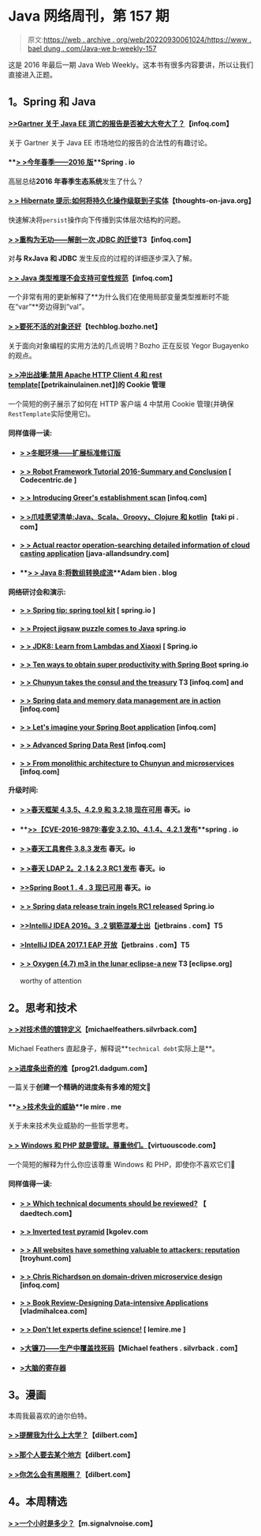 # Java 网络周刊，第 157 期

> 原文:[https://web . archive . org/web/20220930061024/https://www . bael dung . com/Java-we b-weekly-157](https://web.archive.org/web/20220930061024/https://www.baeldung.com/java-web-weekly-157)

这是 2016 年最后一期 Java Web Weekly。这本书有很多内容要讲，所以让我们直接进入正题。

## **1。Spring 和 Java**

#### **[>>Gartner 关于 Java EE 消亡的报告是否被大大夸大了？](https://web.archive.org/web/20220127183521/https://www.infoq.com/news/2016/12/Gartner-downgrades-Java-EE)**【infoq.com】

关于 Gartner 关于 Java EE 市场地位的报告的合法性的有趣讨论。

#### **[> >今年春季——2016 版](https://web.archive.org/web/20220127183521/https://spring.io/blog/2016/12/28/this-year-in-spring-2016-edition)**Spring . io

高层总结**2016 年春季生态系统**发生了什么？

#### **[> > Hibernate 提示:如何将持久化操作级联到子实体](https://web.archive.org/web/20220127183521/http://www.thoughts-on-java.org/hibernate-tips-cascade-persist-operation-child-entities/)**【thoughts-on-java.org】

快速解决将`persist`操作向下传播到实体层次结构的问题。

#### **[> >重构为无功——解剖一次 JDBC 的迁徙](https://web.archive.org/web/20220127183521/https://www.infoq.com/articles/Refactoring-Reactive-JDBC)T3【infoq.com】**

对**与 RxJava 和 JDBC** 发生反应的过程的详细逐步深入了解。

#### **[> > Java 类型推理不会支持可变性规范](https://web.archive.org/web/20220127183521/https://www.infoq.com/news/2016/12/java-type-inference-mutability)**【infoq.com】

一个非常有用的更新解释了**为什么我们在使用局部变量类型推断时不能在“var”**旁边得到“val”。

#### **[> >要死不活的对象还好](https://web.archive.org/web/20220127183521/https://techblog.bozho.net/anemic-objects-ok/)**【techblog.bozho.net】

关于面向对象编程的实用方法的几点说明？Bozho 正在反驳 Yegor Bugayenko 的观点。

#### **[> >冲出战壕:禁用 Apache HTTP Client 4 和 rest template](https://web.archive.org/web/20220127183521/https://www.petrikainulainen.net/programming/spring-framework/spring-from-the-trenches-disabling-cookie-management-of-apache-http-client-4-and-resttemplate/)**[【petrikainulainen.net】]的 Cookie 管理

一个简短的例子展示了如何在 HTTP 客户端 4 中禁用 Cookie 管理(并确保`RestTemplate`实际使用它)。

#### **同样值得一读:**

*   #### **[> >冬眠环境——扩展标准修订版](https://web.archive.org/web/20220127183521/http://www.thoughts-on-java.org/hibernate-envers-extend-standard-revision/)**

*   #### **[> > Robot Framework Tutorial 2016-Summary and Conclusion](https://web.archive.org/web/20220127183521/https://blog.codecentric.de/en/2016/12/robot-framework-tutorial-2016-wrap-conclusion/)** [ Codecentric.de ]

*   #### **[> > Introducing Greer's establishment scan](https://web.archive.org/web/20220127183521/https://www.infoq.com/news/2016/12/gradle-build-scans)** [infoq.com]

*   #### **[> >爪哇愿望清单:Java、Scala、Groovy、Clojure 和 kotlin](https://web.archive.org/web/20220127183521/http://blog.takipi.com/java-wish-list-the-top-differences-between-java-scala-groovy-clojure-and-kotlin/)**【taki pi . com】

*   #### **[> > Actual reactor operation-searching detailed information of cloud casting application](https://web.archive.org/web/20220127183521/http://www.java-allandsundry.com/2016/12/practical-reactor-operations-retrieve.html)** [java-allandsundry.com]

*   #### **[> > Java 8:将数组转换成流](https://web.archive.org/web/20220127183521/http://adambien.blog/roller/abien/entry/java_8_converting_an_array)**Adam bien . blog

**网络研讨会和演示:**

*   #### **[> > Spring tip: spring tool kit](https://web.archive.org/web/20220127183521/https://spring.io/blog/2016/12/21/spring-tips-spring-tool-suite)** [ spring.io ]

*   #### **[> > Project jigsaw puzzle comes to Java](https://web.archive.org/web/20220127183521/https://spring.io/blog/2016/12/20/springone-platform-2016-replay-project-jigsaw-in-jdk-9-modularity-comes-to-java)** spring.io

*   #### **[> > JDK8: Learn from Lambdas and Xiaoxi](https://web.archive.org/web/20220127183521/https://spring.io/blog/2016/12/20/springone-platform-2016-replay-jdk-8-lessons-learnt-with-lambdas-and-streams)** [ Spring.io

*   #### **[> > Ten ways to obtain super productivity with Spring Boot](https://web.archive.org/web/20220127183521/https://spring.io/blog/2016/12/20/springone-platform-2016-replay-10-ways-to-get-super-productive-with-spring-boot)** spring.io

*   #### **[> > Chunyun takes the consul and the treasury](https://web.archive.org/web/20220127183521/https://www.infoq.com/presentations/spring-cloud-consul-vault) T3 [infoq.com] and**

*   #### **[> > Spring data and memory data management are in action](https://web.archive.org/web/20220127183521/https://www.infoq.com/presentations/spring-boot-geode)** [infoq.com]

*   #### **[> > Let's imagine your Spring Boot application](https://web.archive.org/web/20220127183521/https://www.infoq.com/presentations/spring-boot-sleuth-elasticsearch-kibana)** [infoq.com]

*   #### **[> > Advanced Spring Data Rest](https://web.archive.org/web/20220127183521/https://www.infoq.com/presentations/spring-data-rest-springone2016)** [infoq.com]

*   #### **[> > From monolithic architecture to Chunyun and microservices](https://web.archive.org/web/20220127183521/https://www.infoq.com/presentations/monolith-spring-microservices)** [infoq.com]

**升级时间:**

*   #### **[> >春天框架 4.3.5、4.2.9 和 3.2.18 现在可用](https://web.archive.org/web/20220127183521/https://spring.io/blog/2016/12/21/spring-framework-4-3-5-4-2-9-and-3-2-18-available-now)** 春天。io

*   #### **[>>【CVE-2016-9879:春安 3.2.10、4.1.4、4.2.1 发布](https://web.archive.org/web/20220127183521/https://spring.io/blog/2016/12/22/cve-2016-9879-spring-security-3-2-10-4-1-4-4-2-1-released)**spring . io

*   #### **[> >春天工具套件 3.8.3 发布](https://web.archive.org/web/20220127183521/https://spring.io/blog/2016/12/22/spring-tool-suite-3-8-3-released)** 春天。io

*   #### **[> >春天 LDAP 2。2 .1 & 2.3 RC1 发布](https://web.archive.org/web/20220127183521/https://spring.io/blog/2016/12/22/spring-ldap-2-2-1-2-3-rc1-released)** 春天。io

*   #### **[>>Spring Boot 1 . 4 . 3 现已可用](https://web.archive.org/web/20220127183521/https://spring.io/blog/2016/12/23/spring-boot-1-4-3-available-now)** 春天。io

*   #### **[> > Spring data release train ingels RC1 released](https://web.archive.org/web/20220127183521/https://spring.io/blog/2016/12/23/spring-data-release-train-ingalls-rc1-released)** Spring.io

*   #### **[>>IntelliJ IDEA 2016。3 .2 钢筋混凝土出](https://web.archive.org/web/20220127183521/https://blog.jetbrains.com/idea/2016/12/intellij-idea-2016-3-2-rc-is-out/)**【jetbrains . com】T5

*   #### **[>IntelliJ IDEA 2017.1 EAP 开放](https://web.archive.org/web/20220127183521/https://blog.jetbrains.com/idea/2016/12/intellij-idea-2017-1-eap-is-open/)**【jetbrains . com】T5

*   #### **[> > Oxygen (4.7) m3 in the lunar eclipse-a new](https://web.archive.org/web/20220127183521/https://eclipse.org/eclipse/news/4.7/M3/) T3 [eclipse.org]**

    worthy of attention

## **2。思考和技术**

#### **[> >对技术债的镀锌定义](https://web.archive.org/web/20220127183521/https://michaelfeathers.silvrback.com/toward-a-galvanizing-definition-of-technical-debt)**【michaelfeathers.silvrback.com】

Michael Feathers 直起身子，解释说**`technical debt`实际上是**。

#### **[> >进度条出奇的难](https://web.archive.org/web/20220127183521/http://prog21.dadgum.com/227.html)**【prog21.dadgum.com】

一篇关于**创建一个精确的进度条有多难的短文🙂**

#### **[> >技术失业的威胁](https://web.archive.org/web/20220127183521/http://lemire.me/blog/2016/12/26/the-threat-of-technological-unemployment/)**le mire . me

关于未来技术失业威胁的一些哲学思考。

#### **[> > Windows 和 PHP 就是雪球。尊重他们。](https://web.archive.org/web/20220127183521/http://www.virtuouscode.com/2016/12/27/windows-php-snowballs/)**【virtuouscode.com】

一个简短的解释为什么你应该尊重 Windows 和 PHP，即使你不喜欢它们🙂

#### **同样值得一读:**

*   #### **[> > Which technical documents should be reviewed?](https://web.archive.org/web/20220127183521/http://www.daedtech.com/technical-documents-review/)** 【 daedtech.com】

*   #### **[> > Inverted test pyramid](https://web.archive.org/web/20220127183521/http://www.kgolev.com/flipping-the-reversed-test-pyramid/)** [kgolev.com

*   #### **[> > All websites have something valuable to attackers: reputation](https://web.archive.org/web/20220127183521/https://www.troyhunt.com/all-websites-have-something-of-value-for-attackers-reputation/)** [troyhunt.com]

*   #### **[> > Chris Richardson on domain-driven microservice design](https://web.archive.org/web/20220127183521/https://www.infoq.com/podcasts/chris-richardson)** [infoq.com]

*   #### **[> > Book Review-Designing Data-intensive Applications](https://web.archive.org/web/20220127183521/https://vladmihalcea.com/2016/12/26/book-review-designing-data-intensive-applications/)** [vladmihalcea.com]

*   #### **[> > Don't let experts define science!](https://web.archive.org/web/20220127183521/http://lemire.me/blog/2016/12/23/dont-let-the-experts-define-science/)** [ lemire.me ]

*   #### **[>大镰刀——生产中覆盖找死码](https://web.archive.org/web/20220127183521/https://michaelfeathers.silvrback.com/scythe-using-coverage-in-production-to-find-dead-code)**【Michael feathers . silvrback . com】

*   #### **[>大脑的寄存器](https://web.archive.org/web/20220127183521/https://pointersgonewild.com/2016/12/22/the-brains-registers/)**

## **3。漫画**

本周我最喜欢的迪尔伯特。

#### **[> >提醒我为什么上大学？](https://web.archive.org/web/20220127183521/http://dilbert.com/strip/2012-06-22)**【dilbert.com】

#### **[> >那个人要去某个地方](https://web.archive.org/web/20220127183521/http://dilbert.com/strip/2013-08-21)**【dilbert.com】

#### **[> >你怎么会有黑眼圈？](https://web.archive.org/web/20220127183521/http://dilbert.com/strip/2013-08-27)**【dilbert.com】

## **4。本周精选**

#### **[> >一个小时是多少？](https://web.archive.org/web/20220127183521/https://m.signalvnoise.com/whats-an-hour-d5966ee5ad7d#.bgkrp2oh3)**【m.signalvnoise.com】